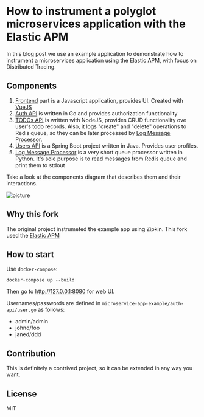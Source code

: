 # How to instrument a polyglot microservices application with the Elastic APM

In this blog post we use an example application to demonstrate how to instrument a microservices application using the Elastic APM, with focus on Distributed Tracing.


## Components

1. [Frontend](/frontend) part is a Javascript application, provides UI. Created with [VueJS](http://vuejs.org)
2. [Auth API](/auth-api) is written in Go and provides authorization functionality
3. [TODOs API](/todos-api) is written with NodeJS, provides CRUD functionality ove user's todo records. Also, it logs "create" and "delete" operations to Redis queue, so they can be later processed by [Log Message Processor](/log-message-processor).
4. [Users API](/users-api) is a Spring Boot project written in Java. Provides user profiles. 
5. [Log Message Processor](/log-message-processor) is a very short queue processor written in Python. It's sole purpose is to read messages from Redis queue and print them to stdout

Take a look at the components diagram that describes them and their interactions.

![picture](https://github.com/nephel/microservice-app-example/blob/master/polyglot%20microservices%20app.jpg)


## Why this fork

The original project instrumeted the example app using Zipkin. 
This fork used the [Elastic APM](https://www.elastic.co/guide/en/apm/get-started/current/index.html)


## How to start

Use `docker-compose`:

```
docker-compose up --build
```

Then go to http://127.0.0.1:8080 for web UI.

Usernames/passwords are defined in `microservice-app-example/auth-api/user.go` as follows:
* admin/admin
* johnd/foo
* janed/ddd

## Contribution

This is definitely a contrived project, so it can be extended in any way you want.

## License

MIT
